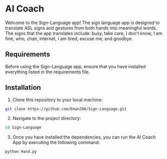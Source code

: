 # AI Coach 

Welcome to the Sign-Language app! The sign language app is designed to translate ASL signs and gestures from both hands into meaningful words. The signs that the app translates include: busy, take care, I don't know, I am fine, who, chair, internet, I am tired, excuse me, and goodbye.

## Requirements

Before using the Sign-Language app, ensure that you have installed everything listed in the requirements file.

## Installation

1. Clone this repository to your local machine:

```bash
git clone https://github.com/Eman288/Sign-Language.git
```
2. Navigate to the project directory:
```bash
cd Sign-Language
```
3. Once you have installed the dependencies, you can run the AI Coach App by executing the following command:
```bash
python Hand.py
```
